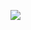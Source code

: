 ![](https://64.media.tumblr.com/8a372a427d1ffba3a5fac57034ba2d6f/8cd89bfdf4e61a08-90/s500x750/0515dde38a775ae436a2846246ecf52be6b453b5.gif)
